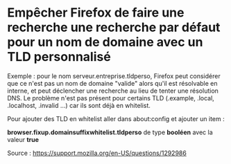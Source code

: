 # Empêcher Firefox de faire une recherche une recherche par défaut pour un nom de domaine avec un TLD personnalisé

Exemple : pour le nom serveur.entreprise.tldperso, Firefox peut considérer que ce n'est pas un nom de domaine "valide" alors qu'il est résolvable en interne, et peut déclencher une recherche au lieu de tenter une résolution DNS.
Le problème n'est pas présent pour certains TLD (.example, .local, .localhost, .invalid ...) car ils sont déjà en whitelist.


Pour ajouter des TLD en whitelist aller dans about:config et ajouter un item :

**browser.fixup.domainsuffixwhitelist.tldperso** de type **booléen** avec la valeur **true**

Source : https://support.mozilla.org/en-US/questions/1292986

